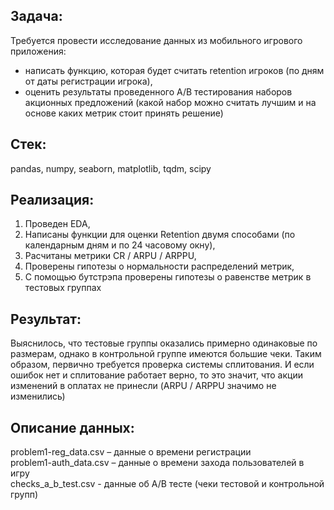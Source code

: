 ## Задача: ##  
Требуется провести исследование данных из мобильного игрового приложения:  
- написать функцию, которая будет считать retention игроков (по дням от даты регистрации игрока),
- оценить результаты проведенного A/B тестирования наборов акционных предложений (какой набор можно считать лучшим и на основе каких метрик стоит принять решение)  
 
## Стек: ##  
pandas, numpy, seaborn, matplotlib, tqdm, scipy  

## Реализация: ##  
1. Проведен EDA,  
2. Написаны функции для оценки Retention двумя способами (по календарным дням и по 24 часовому окну),
3. Расчитаны метрики CR / ARPU / ARPPU,
4. Проверены гипотезы о нормальности распределений метрик,  
5. С помощью бутстрэпа проверены гипотезы о равенстве метрик в тестовых группах  

## Результат: ##  
Выяснилось, что тестовые группы оказались примерно одинаковые по размерам, однако в контрольной группе имеются большие чеки. Таким образом, первично требуется проверка системы сплитования. И если ошибок нет и сплитование работает верно, то это значит, что акции изменений в оплатах не принесли (ARPU / ARPPU значимо не изменились)

## Описание данных: ##
problem1-reg_data.csv – данные о времени регистрации  
problem1-auth_data.csv – данные о времени захода пользователей в игру  
checks_a_b_test.csv - данные об А/В тесте (чеки тестовой и контрольной групп)  
